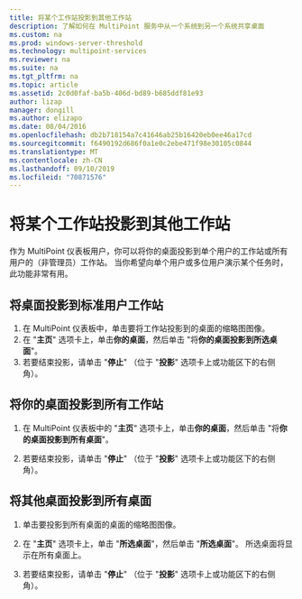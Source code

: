 ```yaml
---
title: 将某个工作站投影到其他工作站
description: 了解如何在 MultiPoint 服务中从一个系统到另一个系统共享桌面
ms.custom: na
ms.prod: windows-server-threshold
ms.technology: multipoint-services
ms.reviewer: na
ms.suite: na
ms.tgt_pltfrm: na
ms.topic: article
ms.assetid: 2c0d0faf-ba5b-406d-bd89-b685ddf81e93
author: lizap
manager: dongill
ms.author: elizapo
ms.date: 08/04/2016
ms.openlocfilehash: db2b718154a7c41646ab25b16420eb0ee46a17cd
ms.sourcegitcommit: f6490192d686f0a1e0c2ebe471f98e30105c0844
ms.translationtype: MT
ms.contentlocale: zh-CN
ms.lasthandoff: 09/10/2019
ms.locfileid: "70871576"
---
```

# <a name="project-a-station-to-other-stations"></a>将某个工作站投影到其他工作站
作为 MultiPoint 仪表板用户，你可以将你的桌面投影到单个用户的工作站或所有用户的（非管理员）工作站。 当你希望向单个用户或多位用户演示某个任务时，此功能非常有用。  
  
## <a name="to-project-your-desktop-to-a-standard-users-station"></a>将桌面投影到标准用户工作站  
  
1.  在 MultiPoint 仪表板中，单击要将工作站投影到的桌面的缩略图图像。  
2.  在 "**主页**" 选项卡上，单击**你的桌面**，然后单击 "将**你的桌面投影到所选桌面**"。  
3.  若要结束投影，请单击 "**停止**" （位于 "**投影**" 选项卡上或功能区下的右侧角）。  
  
## <a name="to-project-your-desktop-to-all-stations"></a>将你的桌面投影到所有工作站  
  
1.  在 MultiPoint 仪表板中的 "**主页**" 选项卡上，单击**你的桌面**，然后单击 "将**你的桌面投影到所有桌面**"。  
  
2.  若要结束投影，请单击 "**停止**" （位于 "**投影**" 选项卡上或功能区下的右侧角）。  
  
## <a name="to-project-a-different-desktop-to-all-desktops"></a>将其他桌面投影到所有桌面  
  
1.  单击要投影到所有桌面的桌面的缩略图图像。  
  
2.  在 "**主页**" 选项卡上，单击 "**所选桌面**"，然后单击 "**所选桌面**"。 所选桌面将显示在所有桌面上。  
  
3.  若要结束投影，请单击 "**停止**" （位于 "**投影**" 选项卡上或功能区下的右侧角）。  
